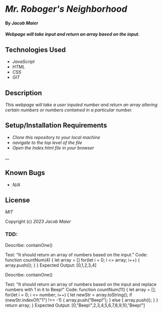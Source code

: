 # _Mr. Roboger's Neighborhood_

#### By _Jacob Maier_

#### _Webpage will take input and return an array based on the input._

## Technologies Used

* _JavaScript_
* _HTML_
* _CSS_
* _GIT_

## Description

_This webpage will take a user inputed number and return an array altering certain numbers or numbers contained in a particular number._

## Setup/Installation Requirements

* _Clone this repository to your local machine_
* _navigate to the top level of the file_
* _Open the Index.html file in your browser_


__

## Known Bugs

* _N/A_


## License

_MIT_

Copyright (c) _2023_ _Jacob Maier_


### TDD:

Describe: containOne()

Test: "It should return an array of numbers based on the input."
Code:
  function countNum(4) {
    let array = []
    for(let i = 0; i <= array; i++) {
      array.push(i);
    }
  }
Expected Output: [0,1,2,3,4]

Describe: containOne()

Test: "It should return an array of numbers based on the input and replace numbers with 1 in it to Beep!"
Code:
  function countNum(11) {
    let array = [];
    for(let i = 0; i <= number; i++) {
      let newStr = array.toString();
      if (newStr.indexOf("1") !== -1) {
      array.push("Beep!");
      } else {
      array.push(i);
      }
    }
    return array;
  }
Expected Output: [0,"Beep!",2,3,4,5,6,7,8,9,10,"Beep!"]



<!-- Describe: splitNum()

Test: "It should return an array of split numbers"
Code:
  function splitNum(14) {
    const arrayToString = number.toString().split("");
    const splitArray = arrayToString.map(function(element) {
      return parseInt(element)
    })
    return splitArray;
  }
Expected Output: [1,4]

Describe: convertNum()

Test: "It should return an array of split numbers"
Code:
  function splitNum(14) {
    const arrayToString = number.toString().split("");
    const splitArray = arrayToString.map(function(element) {
      return parseInt(element)
    })
    return splitArray;
  }
Expected Output: [1,4] -->

